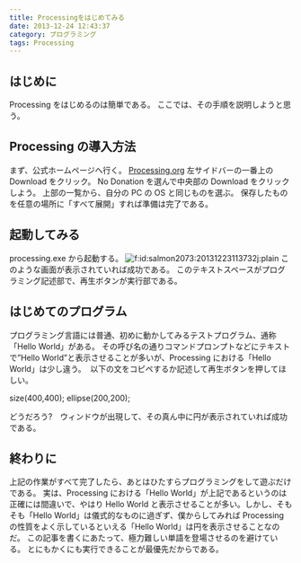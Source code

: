```yaml
---
title: Processingをはじめてみる
date: 2013-12-24 12:43:37
category: プログラミング
tags: Processing
---
```


## はじめに

Processing をはじめるのは簡単である。
ここでは、その手順を説明しようと思う。



## Processing の導入方法

まず、公式ホームページへ行く。
<a href="https://processing.org/">Processing.org</a>
左サイドバーの一番上の Download をクリック。
No Donation を選んで中央部の Download をクリックしよう。
上部の一覧から、自分の PC の OS と同じものを選ぶ。
保存したものを任意の場所に「すべて展開」すれば準備は完了である。



## 起動してみる

processing.exe から起動する。
<span><img class="hatena-fotolife" title="f:id:salmon2073:20131223113732j:plain" src="https://cdn-ak.f.st-hatena.com/images/fotolife/s/salmon2073/20131223/20131223113732.jpg" alt="f:id:salmon2073:20131223113732j:plain" /></span>
このような画面が表示されていれば成功である。
このテキストスペースがプログラミング記述部で、再生ボタンが実行部である。



## はじめてのプログラム

プログラミング言語には普通、初めに動かしてみるテストプログラム、通称「Hello World」がある。
その呼び名の通りコマンドプロンプトなどにテキストで”Hello World”と表示させることが多いが、Processing における「Hello World」は少し違う。 
以下の文をコピペするか記述して再生ボタンを押してほしい。

size(400,400);
ellipse(200,200);

どうだろう?　ウィンドウが出現して、その真ん中に円が表示されていれば成功である。



## 終わりに

上記の作業がすべて完了したら、あとはひたすらプログラミングをして遊ぶだけである。
実は、Processing における「Hello World」が上記であるというのは正確には間違いで、やはり Hello World と表示させることが多い。しかし、そもそも「Hello World」は儀式的なものに過ぎず、僕からしてみれば Processing の性質をよく示しているといえる「Hello World」は円を表示させることなのだ。
この記事を書くにあたって、極力難しい単語を登場させるのを避けている。
とにもかくにも実行できることが最優先だからである。

##  
